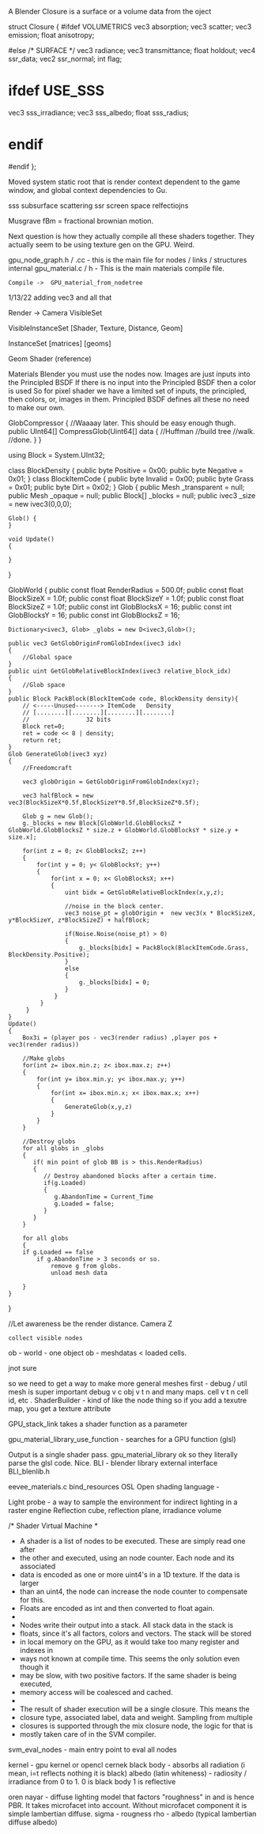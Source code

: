 ﻿
 A Blender Closure is a surface or a volume data from the oject

struct Closure {
#ifdef VOLUMETRICS
  vec3 absorption;
  vec3 scatter;
  vec3 emission;
  float anisotropy;

#else /* SURFACE */
  vec3 radiance;
  vec3 transmittance;
  float holdout;
  vec4 ssr_data;
  vec2 ssr_normal;
  int flag;
#  ifdef USE_SSS
  vec3 sss_irradiance;
  vec3 sss_albedo;
  float sss_radius;
#  endif

#endif
};

Moved system static root that is render context dependent to the game window, and global context dependencies to Gu.

sss subsurface scattering
ssr screen space relfectiojns
 
 Musgrave fBm = fractional brownian motion.
 
Next question is how they actually compile all these shaders together. They actually seem to be using texture gen on the GPU. Weird.
 
 gpu_node_graph.h / .cc - this is the main file for nodes / links / structures
 internal gpu_material.c / h - This is the main materials compile file.
 
    Compile ->  GPU_material_from_nodetree
 
 1/13/22 adding vec3 and all that
 
 
 Render -> Camera VisibleSet
 
 VisibleInstanceSet
    [Shader, Texture, Distance, Geom]
    
 InstanceSet
    [matrices]
    [geoms]
    
 Geom
    Shader (reference)
 
 
 Materials 
 Blender you must use the nodes now. Images are just inputs into the Principled BSDF
 If there is no input into the Principled BSDF then a color is used
 So for pixel shader we have a limited set of inputs, the principled, then colors, or, images in them.
 Principled BSDF defines all these no need to make our own.
 
GlobCompressor 
{
    //Waaaay later. This should be easy enough thugh.
    public UInt64[] CompressGlob(Uint64[] data
    {
        //Huffman
        //build tree
        //walk.
        //done.
    }
}

using Block = System.UInt32;
 
 class BlockDensity {
    public byte Positive = 0x00;
    public byte Negative = 0x01;
 }
 class BlockItemCode {
    public byte Invalid = 0x00;
    public byte Grass = 0x01;
    public byte Dirt = 0x02;
 }
 Glob
 {
    public Mesh _transparent = null;
    public Mesh _opaque = null;
    public Block[] _blocks = null;
    public ivec3 _size = new ivec3(0,0,0);
    
    Glob() {
    }
        
    void Update()
    {
    
    }
 }
   
 GlobWorld
 {
    public const float RenderRadius = 500.0f;
    public const float BlockSizeX = 1.0f;
    public const float BlockSizeY = 1.0f;
    public const float BlockSizeZ = 1.0f;
    public const int GlobBlocksX = 16;
    public const int GlobBlocksY = 16;
    public const int GlobBlocksZ = 16;
      
    Dictionary<ivec3, Glob> _globs = new D<ivec3,Glob>();
    
    public vec3 GetGlobOriginFromGlobIndex(ivec3 idx)
    {
        //Global space 
    }
    public uint GetGlobRelativeBlockIndex(ivec3 relative_block_idx)
    {
        //Glob space
    }
    public Block PackBlock(BlockItemCode code, BlockDensity density){
        // <-----Unused-------> ItemCode   Density
        // [........][........][........][........]
        //                32 bits 
        Block ret=0;
        ret = code << 8 | density;
        return ret;
    }
    Glob GenerateGlob(ivec3 xyz) 
    {
        //Freedomcraft
    
        vec3 globOrigin = GetGlobOriginFromGlobIndex(xyz);
        
        vec3 halfBlock = new vec3(BlockSizeX*0.5f,BlockSizeY*0.5f,BlockSizeZ*0.5f);
        
        Glob g = new Glob();
        g._blocks = new Block[GlobWorld.GlobBlocksZ * GlobWorld.GlobBlocksZ * size.z + GlobWorld.GlobBlocksY * size.y + size.x];
            
        for(int z = 0; z< GlobBlocksZ; z++)
        {
            for(int y = 0; y< GlobBlocksY; y++) 
            {
                for(int x = 0; x< GlobBlocksX; x++) 
                {
                    uint bidx = GetGlobRelativeBlockIndex(x,y,z);
                
                    //noise in the block center.
                    vec3 noise_pt = globOrigin +  new vec3(x * BlockSizeX, y*BlockSizeY, z*BlockSizeZ) + halfBlock;

                    if(Noise.Noise(noise_pt) > 0)
                    {
                        g._blocks[bidx] = PackBlock(BlockItemCode.Grass, BlockDensity.Positive);
                    }
                    else
                    {
                        g._blocks[bidx] = 0;
                    }
                 }
             }
         }
    }
    Update() 
    {
        Box3i = (player pos - vec3(render radius) ,player pos + vec3(render radius))
    
        //Make globs
        for(int z= ibox.min.z; z< ibox.max.z; z++)
        {
            for(int y= ibox.min.y; y< ibox.max.y; y++)
            {
                for(int x= ibox.min.x; x< ibox.max.x; x++)
                {
                    GenerateGlob(x,y,z)
                }
            }
        }
        
        //Destroy globs
        for all globs in _globs
        {
           if( min point of glob BB is > this.RenderRadius)
           {
              // Destroy abandoned blocks after a certain time.
              if(g.Loaded)
              {
                 g.AbandonTime = Current_Time
                 g.Loaded = false;
              }
           }
        }
        
        for all globs
        {
        if g.Loaded == false
            if g.AbandonTime > 3 seconds or so.
                remove g from globs.
                unload mesh data
                
        }
    }
 }
 
 //Let awareness be the render distance. Camera Z



    collect visible nodes
            
 ob - world - one object
    ob - meshdatas  < loaded cells.

jnot sure

so we need to get a way to make more general meshes first - 
debug / util mesh is super important
debug 
v c 
obj
v t n 
and many maps.
cell
v t n cell id, etc .
ShaderBuilder - kind of like the node thing
so if you add a texutre map, you get a texture attribute

GPU_stack_link takes a shader function as a parameter

gpu_material_library_use_function - searches for a GPU function (glsl)

Output is a single shader pass.
gpu_material_library ok so they literally parse the glsl code. Nice.
BLI - blender library external interface BLI_blenlib.h

eevee_materials.c bind_resources
OSL Open shading language - 

Light probe - a way to sample the environment for indirect lighting in a raster engine
    Reflection cube, reflection plane, irradiance volume
    
/* Shader Virtual Machine
 *
 * A shader is a list of nodes to be executed. These are simply read one after
 * the other and executed, using an node counter. Each node and its associated
 * data is encoded as one or more uint4's in a 1D texture. If the data is larger
 * than an uint4, the node can increase the node counter to compensate for this.
 * Floats are encoded as int and then converted to float again.
 *
 * Nodes write their output into a stack. All stack data in the stack is
 * floats, since it's all factors, colors and vectors. The stack will be stored
 * in local memory on the GPU, as it would take too many register and indexes in
 * ways not known at compile time. This seems the only solution even though it
 * may be slow, with two positive factors. If the same shader is being executed,
 * memory access will be coalesced and cached.
 *
 * The result of shader execution will be a single closure. This means the
 * closure type, associated label, data and weight. Sampling from multiple
 * closures is supported through the mix closure node, the logic for that is
 * mostly taken care of in the SVM compiler.   
 
 
 
 svm_eval_nodes - main entry point to eval all nodes
 
 kernel - gpu kernel or opencl cernek
 black body - absorbs all radiation (i mean, i=t reflects nothing it is black)
 albedo (latin whiteness) - radiosity / irradiance from 0 to 1. 0 is black body 1 is reflective
 
 oren nayar - diffuse lighting model that factors "roughness" in and is hence PBR. It takes microfacet into account. Without microfacet component it is simple lambertian diffuse. 
    sigma - rougness
    rho - albedo (typical lambertian diffuse albedo)
    
    
    
 
 
 
 
 
 